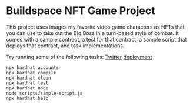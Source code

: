 # Buildspace NFT Game Project

This project uses images my favorite video game characters as NFTs that you can use to take out the Big Boss in a turn-based style of combat. It comes with a sample contract, a test for that contract, a sample script that deploys that contract, and task implementations.

Try running some of the following tasks:
[Twitter](https://twitter.com/cryptoshepherd_/status/1452670275791769601?s=20)
[deployment](https://nft-game-starter-project.dstewart20.repl.co/)


```shell
npx hardhat accounts
npx hardhat compile
npx hardhat clean
npx hardhat test
npx hardhat node
node scripts/sample-script.js
npx hardhat help
```

